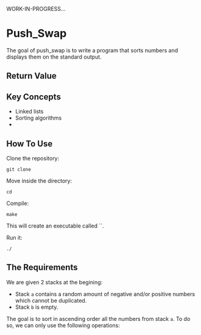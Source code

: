 WORK-IN-PROGRESS...
# Push_Swap 
The goal of push_swap is to write a program that sorts numbers and displays them on the standard output.

## Return Value

## Key Concepts
- Linked lists
- Sorting algorithms
- 

## How To Use
Clone the repository:
```
git clone 
```
Move inside the directory:
```
cd 
```
Compile:
```
make
```
This will create an executable called ``.

Run it:
```
./
```

## The Requirements

We are given 2 stacks at the begining:
- Stack `a` contains a random amount of negative and/or positive numbers which cannot be duplicated.
- Stack `b` is empty.

The goal is to sort in ascending order all the numbers from stack `a`. To do so, we can only use the following operations:





